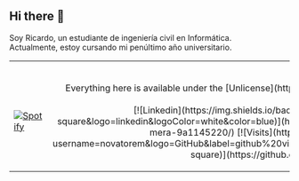 ## Hi there 👋
Soy Ricardo, un estudiante de ingeniería civil en Informática.  
Actualmente, estoy cursando mi penúltimo año universitario. 

<table width="100%"> 
  <tr>
  <td width=50%>
      
&nbsp; <br> [![Spotify](https://novatorem-xi-eight.vercel.app/api/spotify)](https://open.spotify.com/user/12131343117)

  </td>
  <td width=50%>
    <br><p align="center">Everything here is available under the [Unlicense](https://choosealicense.com/licenses/unlicense/)!<br><br>
  [![Linkedin](https://img.shields.io/badge/linked-in-369?style=flat-square&logo=linkedin&logoColor=white&color=blue)](hhttps://www.linkedin.com/in/ricardo-coronado-mera-9a1145220/)
  [![Visits](https://komarev.com/ghpvc/?username=novatorem&logo=GitHub&label=github%20visits&color=336699&logoColor=white&style=flat-square)](https://github.com/rickiwasho)
    
</p>
  </td>  
  
  </table>
 
<!--
**rickiwasho/rickiwasho** is a ✨ _special_ ✨ repository because its `README.md` (this file) appears on your GitHub profile.

Here are some ideas to get you started:

- 🔭 I’m currently working on ...
- 🌱 I’m currently learning ...
- 👯 I’m looking to collaborate on ...
- 🤔 I’m looking for help with ...
- 💬 Ask me about ...
- 📫 How to reach me: ...
- 😄 Pronouns: ...
- ⚡ Fun fact: ...
-->
